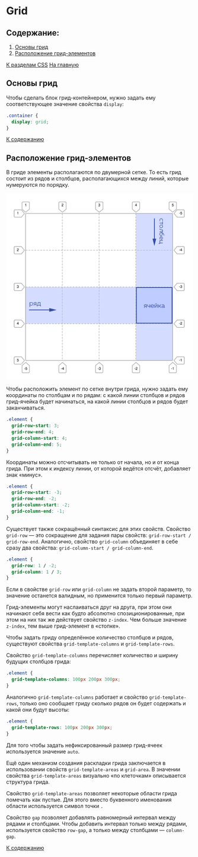 # Grid

## Содержание:

1. [Основы грид](#основы-грид)
2. [Расположение грид-элементов](#расположение-грид-элементов)

[К разделам CSS](https://github.com/Holiden/Library/blob/master/Pages/CSS/README.md)
[На главную](https://github.com/Holiden/Library/blob/master/README.md)

## Основы грид

Чтобы сделать блок грид-контейнером, нужно задать ему соответствующее значение свойства `display`:

```css
.container {
  display: grid;
}
```

[К содержанию](#содержание)

## Расположение грид-элементов

В гриде элементы располагаются по двумерной сетке. То есть грид состоит из рядов и столбцов, располагающихся между линий, которые нумеруются по порядку.

![Схема двумерной сетки](https://github.com/Holiden/Library/blob/master/Assets/2.png)

Чтобы расположить элемент по сетке внутри грида, нужно задать ему координаты по столбцам и по рядам: с какой линии столбцов и рядов грид-ячейка будет начинаться, на какой линии столбцов и рядов будет заканчиваться.

```css
.element {
  grid-row-start: 3;
  grid-row-end: 4;
  grid-column-start: 4;
  grid-column-end: 5;
}
```

Координаты можно отсчитывать не только от начала, но и от конца грида. При этом к индексу линии, от которой ведётся отсчёт, добавляет знак «минус».

```css
.element {
  grid-row-start: -3;
  grid-row-end: -2;
  grid-column-start: -2;
  grid-column-end: -1;
}
```

Существует также сокращённый синтаксис для этих свойств. Свойство `grid-row` — это сокращение для задания пары свойств: `grid-row-start / grid-row-end`. Аналогично, свойство `grid-column` объединяет в себе сразу два свойства: `grid-column-start / grid-column-end`.

```css
.element {
  grid-row: 1 / -2;
  grid-column: 1 / 3;
}
```

Если в свойстве `grid-row` или `grid-column` не задать второй параметр, то значение останется валидным, но применится только первый параметр.

Грид-элементы могут наслаиваться друг на друга, при этом они начинают себя вести как будто абсолютно спозиционированные, при этом на них так же действует свойство `z-index`. Чем больше значение `z-index`, тем выше грид-элемент в «стопке».

Чтобы задать гриду определённое количество столбцов и рядов, существуют свойства `grid-template-columns` и `grid-template-rows`.

Свойство `grid-template-columns` перечисляет количество и ширину будущих столбцов грида:

```css
.element {
  grid-template-columns: 100px 200px 300px;
}
```

Аналогично `grid-template-columns` работает и свойство `grid-template-rows`, только оно сообщает гриду сколько рядов он будет содержать и какой они будут высоты:

```css
.element {
  grid-template-rows: 100px 200px 300px;
}
```

Для того чтобы задать нефиксированный размер грид-ячеек используется значение `auto`.

Ещё один механизм создания раскладки грида заключается в использовании свойств `grid-template-areas` и `grid-area`. В значении свойства `grid-template-areas` визуально «по клеточкам» описывается структура грида.

Свойство `grid-template-areas` позволяет некоторые области грида помечать как пустые. Для этого вместо буквенного именования области используется символ точки `.`

Свойство `gap` позволяет добавлять равномерный интервал между рядами и столбцами. Чтобы добавить интервал только между рядами, используется свойство `row-gap`, а только между столбцами — `column-gap`.

[К содержанию](#содержание)
